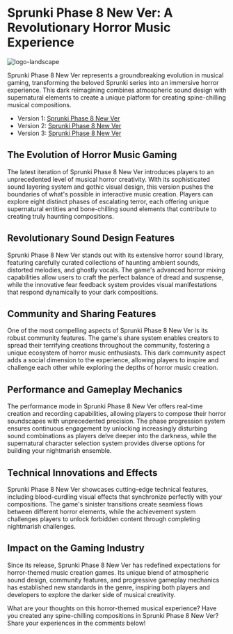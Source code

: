 # Sprunki Phase 8 New Ver: A Revolutionary Horror Music Experience

![logo-landscape](https://github.com/user-attachments/assets/fc7cf0ed-1b58-4ee7-a7c3-1056f44aeb9c)

Sprunki Phase 8 New Ver represents a groundbreaking evolution in musical gaming, transforming the beloved Sprunki series into an immersive horror experience. This dark reimagining combines atmospheric sound design with supernatural elements to create a unique platform for creating spine-chilling musical compositions.

  - Version 1: [Sprunki Phase 8 New Ver](https://scrunkly.org/game/sprunki-phase-8-new-ver)
  - Version 2: [Sprunki Phase 8 New Ver](https://sprunki-incredibox.org/game/sprunki-phase-8-new-ver)
  - Version 3: [Sprunki Phase 8 New Ver](https://sprunki.la/game/sprunki-phase-8-new-ver)

## The Evolution of Horror Music Gaming

The latest iteration of Sprunki Phase 8 New Ver introduces players to an unprecedented level of musical horror creativity. With its sophisticated sound layering system and gothic visual design, this version pushes the boundaries of what's possible in interactive music creation. Players can explore eight distinct phases of escalating terror, each offering unique supernatural entities and bone-chilling sound elements that contribute to creating truly haunting compositions.

## Revolutionary Sound Design Features

Sprunki Phase 8 New Ver stands out with its extensive horror sound library, featuring carefully curated collections of haunting ambient sounds, distorted melodies, and ghostly vocals. The game's advanced horror mixing capabilities allow users to craft the perfect balance of dread and suspense, while the innovative fear feedback system provides visual manifestations that respond dynamically to your dark compositions.

## Community and Sharing Features

One of the most compelling aspects of Sprunki Phase 8 New Ver is its robust community features. The game's share system enables creators to spread their terrifying creations throughout the community, fostering a unique ecosystem of horror music enthusiasts. This dark community aspect adds a social dimension to the experience, allowing players to inspire and challenge each other while exploring the depths of horror music creation.

## Performance and Gameplay Mechanics

The performance mode in Sprunki Phase 8 New Ver offers real-time creation and recording capabilities, allowing players to compose their horror soundscapes with unprecedented precision. The phase progression system ensures continuous engagement by unlocking increasingly disturbing sound combinations as players delve deeper into the darkness, while the supernatural character selection system provides diverse options for building your nightmarish ensemble.

## Technical Innovations and Effects

Sprunki Phase 8 New Ver showcases cutting-edge technical features, including blood-curdling visual effects that synchronize perfectly with your compositions. The game's sinister transitions create seamless flows between different horror elements, while the achievement system challenges players to unlock forbidden content through completing nightmarish challenges.

## Impact on the Gaming Industry

Since its release, Sprunki Phase 8 New Ver has redefined expectations for horror-themed music creation games. Its unique blend of atmospheric sound design, community features, and progressive gameplay mechanics has established new standards in the genre, inspiring both players and developers to explore the darker side of musical creativity.

What are your thoughts on this horror-themed musical experience? Have you created any spine-chilling compositions in Sprunki Phase 8 New Ver? Share your experiences in the comments below!
